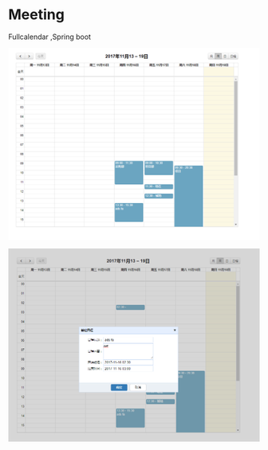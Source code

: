 # Meeting
Fullcalendar ,Spring boot


![image](https://github.com/ZengFrank/Meeting/raw/master/image/full.png)

![image](https://github.com/ZengFrank/Meeting/raw/master/image/add.png)
